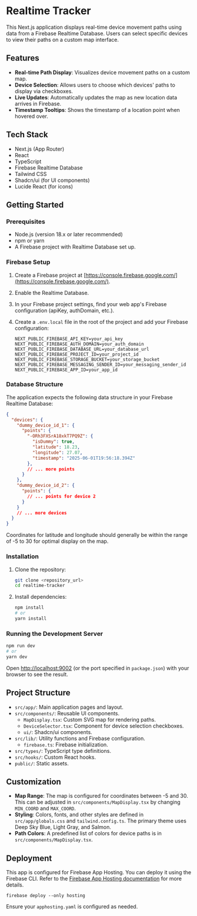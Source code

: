 # Realtime Tracker

This Next.js application displays real-time device movement paths using data from a Firebase Realtime Database. Users can select specific devices to view their paths on a custom map interface.

## Features

- **Real-time Path Display**: Visualizes device movement paths on a custom map.
- **Device Selection**: Allows users to choose which devices' paths to display via checkboxes.
- **Live Updates**: Automatically updates the map as new location data arrives in Firebase.
- **Timestamp Tooltips**: Shows the timestamp of a location point when hovered over.

## Tech Stack

- Next.js (App Router)
- React
- TypeScript
- Firebase Realtime Database
- Tailwind CSS
- Shadcn/ui (for UI components)
- Lucide React (for icons)

## Getting Started

### Prerequisites

- Node.js (version 18.x or later recommended)
- npm or yarn
- A Firebase project with Realtime Database set up.

### Firebase Setup

1.  Create a Firebase project at [https://console.firebase.google.com/](https://console.firebase.google.com/).
2.  Enable the Realtime Database.
3.  In your Firebase project settings, find your web app's Firebase configuration (apiKey, authDomain, etc.).
4.  Create a `.env.local` file in the root of the project and add your Firebase configuration:

    ```env
    NEXT_PUBLIC_FIREBASE_API_KEY=your_api_key
    NEXT_PUBLIC_FIREBASE_AUTH_DOMAIN=your_auth_domain
    NEXT_PUBLIC_FIREBASE_DATABASE_URL=your_database_url
    NEXT_PUBLIC_FIREBASE_PROJECT_ID=your_project_id
    NEXT_PUBLIC_FIREBASE_STORAGE_BUCKET=your_storage_bucket
    NEXT_PUBLIC_FIREBASE_MESSAGING_SENDER_ID=your_messaging_sender_id
    NEXT_PUBLIC_FIREBASE_APP_ID=your_app_id
    ```

### Database Structure

The application expects the following data structure in your Firebase Realtime Database:

```json
{
  "devices": {
    "dummy_device_id_1": {
      "points": {
        "-ORh3FXSrA18xkT7PQ9Z": {
          "isDummy": true,
          "latitude": 18.23,
          "longitude": 27.07,
          "timestamp": "2025-06-01T19:56:18.394Z"
        },
        // ... more points
      }
    },
    "dummy_device_id_2": {
      "points": {
        // ... points for device 2
      }
    }
    // ... more devices
  }
}
```
Coordinates for latitude and longitude should generally be within the range of -5 to 30 for optimal display on the map.

### Installation

1.  Clone the repository:
    ```bash
    git clone <repository_url>
    cd realtime-tracker
    ```
2.  Install dependencies:
    ```bash
    npm install
    # or
    yarn install
    ```

### Running the Development Server

```bash
npm run dev
# or
yarn dev
```

Open [http://localhost:9002](http://localhost:9002) (or the port specified in `package.json`) with your browser to see the result.

## Project Structure

- `src/app/`: Main application pages and layout.
- `src/components/`: Reusable UI components.
  - `MapDisplay.tsx`: Custom SVG map for rendering paths.
  - `DeviceSelector.tsx`: Component for device selection checkboxes.
  - `ui/`: Shadcn/ui components.
- `src/lib/`: Utility functions and Firebase configuration.
  - `firebase.ts`: Firebase initialization.
- `src/types/`: TypeScript type definitions.
- `src/hooks/`: Custom React hooks.
- `public/`: Static assets.

## Customization

- **Map Range**: The map is configured for coordinates between -5 and 30. This can be adjusted in `src/components/MapDisplay.tsx` by changing `MIN_COORD` and `MAX_COORD`.
- **Styling**: Colors, fonts, and other styles are defined in `src/app/globals.css` and `tailwind.config.ts`. The primary theme uses Deep Sky Blue, Light Gray, and Salmon.
- **Path Colors**: A predefined list of colors for device paths is in `src/components/MapDisplay.tsx`.

## Deployment

This app is configured for Firebase App Hosting. You can deploy it using the Firebase CLI. Refer to the [Firebase App Hosting documentation](https://firebase.google.com/docs/app-hosting) for more details.
```
firebase deploy --only hosting
```

Ensure your `apphosting.yaml` is configured as needed.
